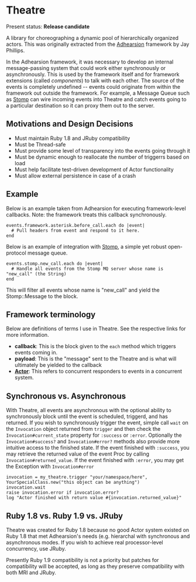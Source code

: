 Theatre
=======

Present status: **Release candidate**

A library for choreographing a dynamic pool of hierarchically organized actors. This was originally extracted from the [Adhearsion](http://adhearsion.com) framework by Jay Phillips.

In the Adhearsion framework, it was necessary to develop an internal message-passing system that could work either synchronously or asynchronously. This is used by the framework itself and for framework extensions (called _components_) to talk with each other. The source of the events is completely undefined -- events could originate from within the framework out outside the framework. For example, a Message Queue such as [Stomp](http://stomp.codehaus.org) can wire incoming events into Theatre and catch events going to a particular destination so it can proxy them out to the server.

Motivations and Design Decisions
--------------------------------

* Must maintain Ruby 1.8 and JRuby compatibility
* Must be Thread-safe
* Must provide some level of transparency into the events going through it
* Must be dynamic enough to reallocate the number of triggerrs based on load
* Must help facilitate test-driven development of Actor functionality
* Must allow external persistence in case of a crash

Example
-------

Below is an example taken from Adhearsion for executing framework-level callbacks. Note: the framework treats this callback synchronously.

    events.framework.asterisk.before_call.each do |event|
      # Pull headers from event and respond to it here.
    end

Below is an example of integration with [Stomp](http://stomp.codehaus.org/), a simple yet robust open-protocol message queue.

    events.stomp.new_call.each do |event|
      # Handle all events from the Stomp MQ server whose name is "new_call" (the String)
    end

This will filter all events whose name is "new_call" and yield the Stomp::Message to the block.

Framework terminology
--------------------

Below are definitions of terms I use in Theatre. See the respective links for more information.

* **callback**: This is the block given to the `each` method which triggers events coming in.
* **payload**: This is the "message" sent to the Theatre and is what will ultimately be yielded to the callback
* **[Actor](http://en.wikipedia.org/wiki/Actor_model)**: This refers to concurrent responders to events in a concurrent system.

Synchronous vs. Asynchronous
----------------------------

With Theatre, all events are asynchronous with the optional ability to synchronously block until the event is scheduled, triggerd, and has returned. If you wish to synchronously trigger the event, simple call `wait` on the `Invocation` object returned from `trigger` and then check the `Invocation#current_state` property for `:success` or `:error`. Optionally the `Invocation#success?` and `Invocation#error?` methods also provide more intuitive access to the finished state. If the event finished with `:success`, you may retrieve the returned value of the event Proc by calling `Invocation#returned_value`. If the event finished with `:error`, you may get the Exception with `Invocation#error`

    invocation = my_theatre.trigger "your/namespace/here", YourSpecialClass.new("this object can be anything")
    invocation.wait
    raise invocation.error if invocation.error?
    log "Actor finished with return value #{invocation.returned_value}"

Ruby 1.8 vs. Ruby 1.9 vs. JRuby
-------------------------------

Theatre was created for Ruby 1.8 because no good Actor system existed on Ruby 1.8 that met Adhearsion's needs (e.g. hierarchal with synchronous and asynchronous modes. If you wish to achieve real processor-level concurrency, use JRuby.

Presently Ruby 1.9 compatibility is not a priority but patches for compatibility will be accepted, as long as they preserve compatibility with both MRI and JRuby.
